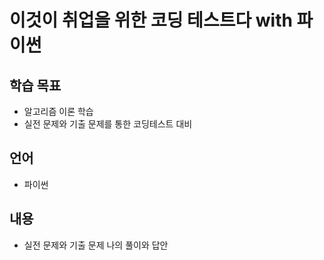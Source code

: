 # 이것이 취업을 위한 코딩 테스트다 with 파이썬

## 학습 목표

* 알고리즘 이론 학습
* 실전 문제와 기출 문제를 통한 코딩테스트 대비

## 언어

* 파이썬

## 내용

* 실전 문제와 기출 문제 나의 풀이와 답안

    
